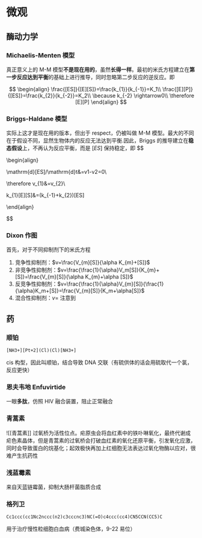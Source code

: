 # 微观
## 酶动力学
### Michaelis-Menten 模型

真正意义上的 M-M 模型**不是现在用的**，虽然**长得一样**。最初的米氏方程建立在**第一步反应达到平衡**的基础上进行推导，同时忽略第二步反应的逆反应。即

$$
\begin{align}
\frac{[ES]}{[E][S]}=\frac{k_{1}}{k_{-1}}=K_1\\
\frac{[E][P]}{[ES]}=\frac{k_{2}}{k_{-2}}=K_2\\
\because k_{-2} \rightarrow0\\
\therefore [E][P]
\end{align}
$$
### Briggs-Haldane 模型

实际上这才是现在用的版本，但出于 respect，仍被叫做 M-M 模型。最大的不同在于假设不同，显然生物体内的反应无法达到平衡.因此，Briggs 的推导建立在**稳态假设**上，不再认为反应平衡，而是 $[ES]$ 保持稳定，即 $$

\begin{align}

\mathrm{d}[ES]/\mathrm{d}t&=v1-v2=0\\

\therefore v_{1}&=v_{2}\\

k_{1}[E][S]&=(k_{-1}+k_{2})[ES]

\end{align}

$$
### Dixon 作图
首先，对于不同抑制剂下的米氏方程
1. 竞争性抑制剂：$v=\frac{V_{m}[S]}{\alpha K_{m}+[S]}$
2. 非竞争性抑制剂：$v=\frac{\frac{1}{\alpha}V_m[S]}{K_{m}+[S]}=\frac{V_{m}[S]}{\alpha K_{m}+\alpha [S]}$
3. 反竞争性抑制剂：$v=\frac{\frac{1}{\alpha}V_{m}[S]}{\frac{1}{\alpha}K_m+[S]}=\frac{V_{m}[S]}{K_m+\alpha[S]}$
4. 混合性抑制剂：$v=$
注意到
## 药
### 顺铂
```smiles
[NH3+][Pt+2](Cl)(Cl)[NH3+]
```
cis 构型，因此叫顺铂，结合导致 DNA 交联（有硫供体的话会用硫取代一个氯，反应更快）
### 恩夫韦地 Enfuvirtide
一眼**多肽**，仿照 HIV 融合装置，阻止正常融合
### 青蒿素
![[青蒿素]]
过氧桥为活性位点。疟原虫会将血红素中的铁卟啉氧化，最终代谢成疟色素晶体，但是青蒿素的过氧桥会打破血红素的氧化还原平衡，引发氧化应激，同时会导致蛋白的烷基化；起效极快再加上红细胞无法表达过氧化物酶以应对，很难产生抗药性
### 浅蓝霉素
来自天蓝链霉菌，抑制大肠杆菌脂质合成
### 格列卫
```smiles
Cc1ccc(cc1Nc2nccc(n2)c3cccnc3)NC(=O)c4ccc(cc4)CN5CCN(CC5)C
```
用于治疗慢性粒细胞白血病（费城染色体，9-22 易位）


